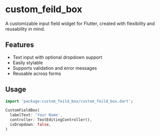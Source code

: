 # custom_feild_box

A customizable input field widget for Flutter, created with flexibility and reusability in mind.

## Features

- Text input with optional dropdown support
- Easily stylable
- Supports validation and error messages
- Reusable across forms

## Usage

```dart
import 'package:custom_feild_box/custom_feild_box.dart';

CustomFieldBox(
  labelText: 'Your Name',
  controller: TextEditingController(),
  isDropdown: false,
)
